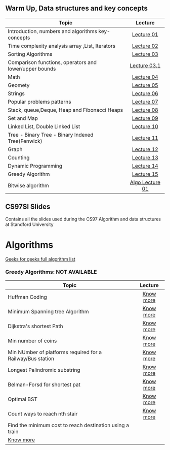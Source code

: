 ## Warm Up, Data structures and key concepts

|Topic|Lecture|
|-------|:------:|
|Introduction, numbers and algorithms key-concepts|[Lecture 01](data-structures/Lecture01.md)|
|Time complexity analysis array ,List, Iterators|[Lecture 02](data-structures/Lecture02.md)|
|Sorting Algorithms|[Lecture 03](data-structures/Lecture03.md)|
|Comparison functions, operators and lower/upper bounds|[Lecture 03.1](data-structures/Lecture07.md)|
|Math|[Lecture 04](data-structures/Lecture04.md)|
|Geomety|[Lecture 05](data-structures/Lecture05.md)|
|Strings|[Lecture 06](data-structures/Lecture06.md)|
|Popular problems patterns|[Lecture 07](data-structures/Lecture09.md)|
|Stack, queue,Deque, Heap and Fibonacci Heaps|[Lecture 08](data-structures/Lecture10.md)|
|Set and Map|[Lecture 09](data-structures/Lecture11.md)|
|Linked List, Double Linked List|[Lecture 10](data-structures/Lecture12.md)|
|Tree - Binary Tree - Binary Indexed Tree(Fenwick)|[Lecture 11](data-structures/Lecture13.md)|
|Graph|[Lecture 12](data-structures/Lecture14.md)|
|Counting|[Lecture 13](data-structures/Lecture15.md)|
|Dynamic Programming|[Lecture 14](data-structures/Lecture16.md)|
|Greedy Algorithm|[Lecture 15](data-structures/Lecture17.md)|
|Bitwise algorithm|[Algo Lecture 01](algorithm/Lecture01.md)|

## CS97SI Slides

Contains all the slides used during the CS97 Algorithm and data structures at Standford University


# Algorithms

[Geeks for geeks full algorithm list](https://www.geeksforgeeks.org/fundamentals-of-algorithms/)

### Greedy Algorithms: NOT AVAILABLE 
|Topic|Lecture|
|-------|:------:|
|Huffman Coding|[Know more](algorith/Lecture01.md)|
|Minimum Spanning tree Algorithm|[Know more](algorith/Lecture01.md)|
|Dijkstra's shortest Path|[Know more](algorith/Lecture01.md)|
|Min number of coins|[Know more](algorith/Lecture01.md)|
|Min NUmber of platforms required for a Railway/Bus station|[Know more](algorith/Lecture01.md)|
|Longest Palindromic substring |[Know more](algorith/Lecture01.md)|
|Belman-Forsd for shortest pat |[Know more](algorith/Lecture01.md)|
|Optimal BST|[Know more](algorith/Lecture01.md)|
|Count ways to reach nth stair |[Know more](algorith/Lecture01.md)|
|Find the minimum cost to reach destination using a train
 |[Know more](algorith/Lecture01.md)|



